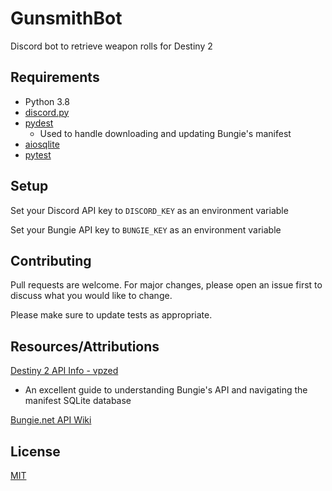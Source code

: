 # GunsmithBot

Discord bot to retrieve weapon rolls for Destiny 2

## Requirements

- Python 3.8
- [discord.py](https://github.com/Rapptz/discord.py)
- [pydest](https://github.com/jgayfer/pydest)
  - Used to handle downloading and updating Bungie's manifest
- [aiosqlite](https://github.com/jreese/aiosqlite)
- [pytest](https://docs.pytest.org/en/latest/getting-started.html)

## Setup

Set your Discord API key to `DISCORD_KEY` as an environment variable

Set your Bungie API key to `BUNGIE_KEY` as an environment variable

## Contributing

Pull requests are welcome. For major changes, please open an issue first to discuss what you would like to change.

Please make sure to update tests as appropriate.

## Resources/Attributions

[Destiny 2 API Info - vpzed](https://github.com/vpzed/Destiny2-API-Info/wiki/)
- An excellent guide to understanding Bungie's API and navigating the manifest SQLite database
  
[Bungie.net API Wiki](https://github.com/Bungie-net/api/wiki/)

## License

[MIT](./LICENSE)
